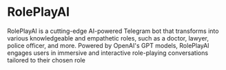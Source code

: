 # RolePlayAI
RolePlayAI is a cutting-edge AI-powered Telegram bot that transforms into various knowledgeable and empathetic roles, such as a doctor, lawyer, police officer, and more. Powered by OpenAI's GPT models, RolePlayAI engages users in immersive and interactive role-playing conversations tailored to their chosen role
